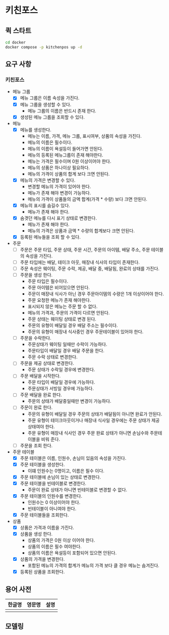 # 키친포스

## 퀵 스타트

```sh
cd docker
docker compose -p kitchenpos up -d
```

## 요구 사항

### 키친포스 

- 메뉴 그룹
  - [X] 메뉴 그룹은 이름 속성을 가진다.
  - [X] 메뉴 그룹을 생성할 수 있다.
    - 메뉴 그룹의 이름은 반드시 존재 한다.
  - [x] 생성된 메뉴 그룹을 조회할 수 있다.
  
- 메뉴
  - [X] 메뉴를 생성한다.
    - 메뉴는 이름, 가격, 메뉴 그룹, 표시여부, 상품의 속성을 가진다.
    - 메뉴의 이름은 필수이다.
    - 메뉴의 이름이 욕설등이 들어가면 안된다.
    - 메뉴의 등록된 메뉴그룹이 존재 해야한다.
    - 메뉴는 가격은 필수이며 0원 이상이어야 한다.
    - 메뉴의 상품은 하나이상 필요하다.
    - 메뉴의 가격이 상품의 합계 보다 크면 안된다.
  - [X] 메뉴의 가격은 변경할 수 있다.
    - 변경할 메뉴의 가격이 있어야 한다. 
    - 메뉴가 존재 해야 변경이 가능하다. 
    - 메뉴의 가격이 상품들의 금액 합계(가격 * 수량) 보다 크면 안된다.
  - [X] 메뉴의 표시를 숨길수 있다.
    - 메뉴가 존재 해야 한다.
  - [X] 숨겻던 메뉴를 다시 표기 상태로 변경한다.
    - 메뉴가 존재 해야 한다.
    - 메뉴의 가격은 상품과 금액 * 수량의 합계보다 크면 안된다.
  - [X] 등록된 메뉴들을 조회 할 수 있다.

- 주문 
  - [ ] 주문은 주문 타입, 주문 상태, 주문 시간, 주문의 아이템, 배달 주소, 주문 테이블의 속성을 가진다.
  - [ ] 주문 타입에는 배달, 테이크 아웃, 매장내 식사의 타입이 존재한다.
  - [ ] 주문 속성은 웨이팅, 주문 수락, 제공, 배달 중, 배달됨, 완료의 상태를 가진다.
  - [ ] 주문을 생성 한다. 
    - 주문 타입은 필수이다.
    - 주문 아이템은 비어있으면 안된다.
    - 주문이 매장내 식사가 아닌 경우 주문아이템의 수량은 1개 이상이어야 한다.
    - 주문 요청한 메뉴가 존재 해야한다.
    - 표시되지 않은 메뉴는 주문 할 수 없다.
    - 메뉴의 가격과, 주문의 가격이 다르면 안된다.
    - 주문 상태는 웨이팅 상태로 변경 된다.
    - 주문의 유형이 배달일 경우 배달 주소는 필수이다.
    - 주문의 유형이 매장내 식사중인 경우 주문테이블이 있어야 한다.
  - [ ] 주문을 수락한다.
    - 주문상태가 웨이팅 일때만 수락이 가능하다.
    - 주문타입이 배달일 경우 배달 주문을 한다.
    - 주문 수락 상태로 변경한다.
  - [ ] 주문을 제공 상태로 변경한다.
    - 주문 상태가 수락일 경우에 변경한다.
  - [ ] 주문 배달을 시작한다.
    - 주문 타입이 배달일 경우에 가능하다.
    - 주문상태가 서빙일 경우에 가능하다.
  - [ ] 주문 배달을 완료 한다.
    - 주문의 상태가 배달중일때만 변경이 가능하다.
  - [ ] 주문이 완료 한다.
    - 주문의 유형이 배달일 경우 주문의 상태가 배달됨이 아니면 완료가 안된다.
    - 주문 유형이 테이크아웃이거나 매장내 식사일 경우에는 주문 상태가 제공 상태여야 한다.
    - 주문 유형이 매장내 식사인 경우 주문 완료 상태가 아니면 손님수와 주문테이블을 비워 준다.
  - [ ] 주문을 조회 한다. 

- 주문 테이블 
  - [X] 주문 테이블은 이름, 인원수, 손님이 있음의 속성을 가진다.
  - [X] 주문 테이블을 생성한다. 
    - 이떄 인원수는 0명이고, 이름은 필수 이다.
  - [X] 주문 테이블에 손님이 있는 상태로 변경한다.
  - [X] 주문 테이블을 빈테이블로 변경한다.
    - 주문이 완료 상태가 아니면 빈테이블로 변경할 수 없다.
  - [X] 주문 테이블의 인원수를 변경한다. 
    - 인원수는 0 이상이어야 한다.
    - 빈테이블이 아니여야 한다. 
  - [X] 주문 테이블들을 조회한다.
  
- 상품 
  - [X] 상품은 가격과 이름을 가진다.
  - [X] 상품을 생성 한다.
    - 상품의 가격은 0원 이상 이어야 한다.
    - 상품의 이름은 필수 여야한다.
    - 상품의 이름은 욕설등이 포함되어 있으면 안된다.
  - [X] 상품의 가격을 변경한다.
    - 포함된 메뉴의 가격의 합계가 메뉴의 가격 보다 클 경우 메뉴는 숨겨진다. 
  - [X] 등록된 상품을 조회한다. 
## 용어 사전

| 한글명 | 영문명 | 설명 |
| --- | --- | --- |
|  |  |  |

## 모델링
